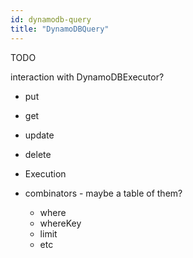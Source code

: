 ```yaml
---
id: dynamodb-query
title: "DynamoDBQuery"
---
```


TODO

interaction with DynamoDBExecutor?

- put
- get
- update
- delete

- Execution

- combinators - maybe a table of them?
  - where
  - whereKey
  - limit 
  - etc